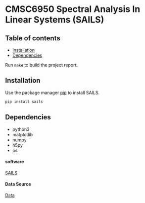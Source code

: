 # CMSC6950 Spectral Analysis In Linear Systems (SAILS)

## Table of contents
* [Installation](#instalation)
* [Dependencies](#dependencies)

Run ```make``` to build the project report. 

## Installation 

Use the package manager [pip](https://pip.pypa.io/en/stable/) to install SAILS.

```bash
pip install sails
```  

## Dependencies
* python3
* matplotlib
* numpy
* h5py
* os

#### software

[SAILS](https://vcs.ynic.york.ac.uk/analysis/sails)

#### Data Source

[Data](https://vcs.ynic.york.ac.uk/analysis/sails-example-data/-/tree/master)

